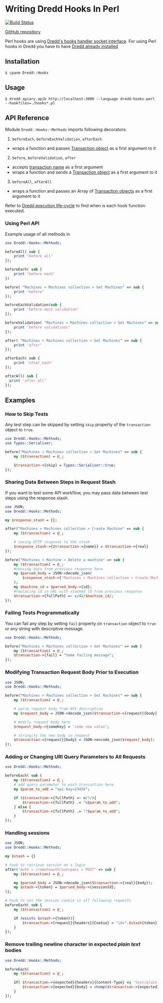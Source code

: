 # Writing Dredd Hooks In Perl

[![Build Status](https://travis-ci.org/ungrim97/Dredd-Hooks.svg?branch=master)](https://travis-ci.org/ungrim97/Dredd-Hooks.svg?branch=master)

[GitHub repository](https://github.com/ungrim97/Dredd-Hooks)

Perl hooks are using [Dredd's hooks handler socket interface](hooks-new-language.md). For using Perl hooks in Dredd you have to have [Dredd already installed](quickstart.md)

## Installation

```
$ cpanm Dredd::Hooks
```

## Usage

```
$ dredd apiary.apib http://localhost:3000 --language dredd-hooks-perl --hookfiles=./hooks*.pl
```

## API Reference

Module `Dredd::Hooks::Methods` imports following decorators:

1. `beforeEach`, `beforeEachValidation`, `afterEach`
  - wraps a function and passes [Transaction object](hooks.md#transaction-object-structure) as a first argument to it

2. `before`, `beforeValidation`, `after`
  - accepts [transaction name](hooks.md#getting-transaction-names) as a first argument
  - wraps a function and sends a [Transaction object](hooks.md#transaction-object-structure) as a first argument to it

3. `beforeAll`, `afterAll`
  - wraps a function and passes an Array of [Transaction objects](hooks.md#transaction-object-structure) as a first argument to it

Refer to [Dredd execution life-cycle](execution-lifecycle.md) to find when is each hook function executed.

### Using Perl API

Example usage of all methods in

```perl
use Dredd::Hooks::Methods;

beforeAll( sub {
    print 'before all'
});

beforeEach( sub {
    print 'before each'
})

before( "Machines > Machines collection > Get Machines" => sub {
    print 'before'
});

beforeEachValidation(sub {
    print 'before each validation'
});

beforeValidation( "Machines > Machines collection > Get Machines" => sub {
    print 'before validations'
});

after( "Machines > Machines collection > Get Machines" => sub {
    print 'after'
});

afterEach( sub {
    print 'after_each'
});

afterAll( sub {
  print 'after_all'
});

```

## Examples

### How to Skip Tests

Any test step can be skipped by setting `skip` property of the `transaction` object to `true`.

```perl
use Dredd::Hooks::Methods;
use Types::Serialiser;

before("Machines > Machines collection > Get Machines" => sub {
    my ($transaction) = @_;

    $transaction->{skip} = Types::Serialiser::true;
});
```

### Sharing Data Between Steps in Request Stash

If you want to test some API workflow, you may pass data between test steps using the response stash.

```perl
use JSON;
use Dredd::Hooks::Methods;

my $response_stash = {};

after("Machines > Machines collection > Create Machine" => sub {
    my ($transaction) = @_;

    # saving HTTP response to the stash
    $response_stash->{$transaction->{name}} = $transaction->{real}
});

before("Machines > Machine > Delete a machine" => sub {
    my ($transaction) = @_;
    #reusing data from previous response here
    my $parsed_body = JSON->decode_json(
        $response_stash->{'Machines > Machines collection > Create Machine'}
    );
    my $machine_id = $parsed_body->{id};
    #replacing id in URL with stashed id from previous response
    $transaction->{fullPath} =~ s/42/$machine_id/;
});
```

### Failing Tests Programmatically

You can fail any step by setting `fail` property on `transaction` object to `true` or any string with descriptive message.

```perl
use Dredd::Hooks::Methods;

before("Machines > Machines collection > Get Machines" => sub {
    my ($transaction) = @_;
    $transaction->{fail} = "Some failing message";
});
```

### Modifying Transaction Request Body Prior to Execution

```perl
use JSON;
use Dredd::Hooks::Methods;

before("Machines > Machines collection > Get Machines" => sub {
    my ($transaction) = @_;

    # parse request body from API description
    my $request_body = JSON->decode_json($transaction->{request}{body});

    # modify request body here
    $request_body->{someKey} = 'some new value';

    # stringify the new body to request
    $transaction->{request}{body} = JSON->encode_json($request_body);
});
```

### Adding or Changing URI Query Parameters to All Requests

```perl
use Dredd::Hooks::Methods;

beforeEach( sub {
    my ($transaction) = @_;
    # add query parameter to each transaction here
    my $param_to_add = "api-key=23456";

    if ($transaction->{fullPath} =~ m/?/){
        $transaction->{fullPath} .= "&$param_to_add";
    } else {
        $transaction->{fullPath} .= "?$param_to_add";
    }
});
```

### Handling sessions

```perl
use JSON;
use Dredd::Hooks::Methods;

my $stash = {}

# hook to retrieve session on a login
after('Auth > /remoteauth/userpass > POST' => sub {
    my ($transaction) = @_;

    my $parsed_body = JSON->decode_json($transaction->{real}{body});
    my $stash->{token} = $parsed_body->{sessionId};
)};

# hook to set the session cookie in all following requests
beforeEach( sub {
    my ($transaction) = @_;

    if (exists $stash->{token}){
        $transaction->{request}{headers}{Cookie} = "id=".$stash{token};
    }
});
```


### Remove trailing newline character in expected _plain text_ bodies

```perl
use Dredd::Hooks::Methods;

beforeEach(
    my ($transaction) = @_;

    if( $transaction->{expected}{headers}{Content-Type} eq 'text/plain'){
        $transaction->{expected}{body} = chomp($transaction->{expected}{body});
    }
});
```
